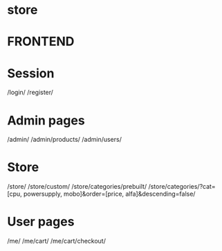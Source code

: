 # store

# FRONTEND
# Session
/login/
/register/

# Admin pages
/admin/ 
/admin/products/
/admin/users/

# Store
/store/
/store/custom/
/store/categories/prebuilt/
/store/categories/?cat=[cpu, powersupply, mobo]&order=[price, alfa]&descending=false/
# User pages
/me/
/me/cart/
/me/cart/checkout/
